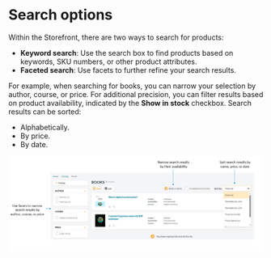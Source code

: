 # Search options

Within the Storefront, there are two ways to search for products:

* **Keyword search**: Use the search box to find products based on keywords, SKU numbers, or other product attributes.
* **Faceted search**: Use facets to further refine your search results.

For example, when searching for books, you can narrow your selection by author, course, or price. For additional precision, you can filter results based on product availability, indicated by the **Show in stock** checkbox. Search results can be sorted:

* Alphabetically.
* By price.
* By date.
    
![facet search](../media/faceted-search.png)
